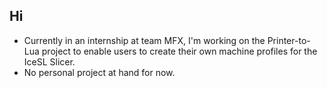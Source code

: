 ## Hi
- Currently in an internship at team MFX, I'm working on the Printer-to-Lua project to enable users to create their own machine profiles for the IceSL Slicer.
- No personal project at hand for now. 
